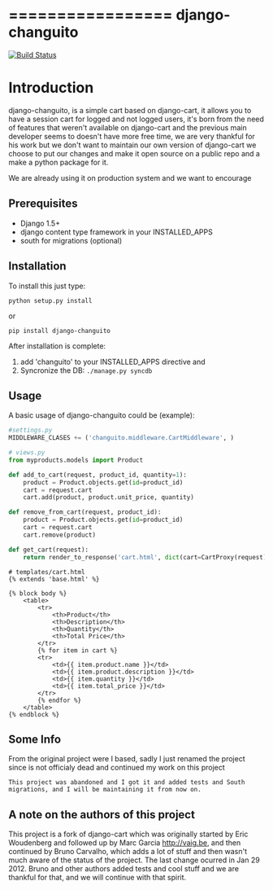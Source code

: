 =================
django-changuito
=================

[![Build Status](https://travis-ci.org/angvp/django-changuito.png)](https://travis-ci.org/angvp/django-changuito)

# Introduction

django-changuito, is a simple cart based on django-cart, it allows you to have
a session cart for logged and not logged users, it's born from the need of features
that weren't available on django-cart and the previous main developer seems to
doesn't have more free time, we are very thankful for his work but we don't
want to maintain our own version of django-cart we choose to put our changes
and make it open source on a public repo and a make a python package for it.

We are already using it on production system and we want to encourage 

## Prerequisites

- Django 1.5+
- django content type framework in your INSTALLED_APPS
- south for migrations (optional)

## Installation

To install this just type:

```
python setup.py install
```

or

```
pip install django-changuito
```

After installation is complete:

1. add 'changuito' to your INSTALLED_APPS directive and
2. Syncronize the DB: `./manage.py syncdb`

## Usage

A basic usage of django-changuito could be (example):

```python
#settings.py
MIDDLEWARE_CLASES += ('changuito.middleware.CartMiddleware', )
```


```python
# views.py
from myproducts.models import Product

def add_to_cart(request, product_id, quantity=1):
    product = Product.objects.get(id=product_id)
    cart = request.cart 
    cart.add(product, product.unit_price, quantity)

def remove_from_cart(request, product_id):
    product = Product.objects.get(id=product_id)
    cart = request.cart 
    cart.remove(product)

def get_cart(request):
    return render_to_response('cart.html', dict(cart=CartProxy(request)))
```

```django
# templates/cart.html
{% extends 'base.html' %}

{% block body %}
    <table>
        <tr>
            <th>Product</th>
            <th>Description</th>
            <th>Quantity</th>
            <th>Total Price</th>
        </tr>
        {% for item in cart %}
        <tr>
            <td>{{ item.product.name }}</td>
            <td>{{ item.product.description }}</td>
            <td>{{ item.quantity }}</td>
            <td>{{ item.total_price }}</td>
        </tr>
        {% endfor %}
    </table>
{% endblock %}
```

## Some Info

From the original project were I based, sadly I just renamed the project since
is not officialy dead and continued my work on this project

```
This project was abandoned and I got it and added tests and South migrations, and I will be maintaining it from now on. 
```


## A note on the authors of this project

This project is a fork of django-cart which was originally started by Eric Woudenberg and followed up by Marc Garcia <http://vaig.be>, and then continued by Bruno Carvalho, which adds a lot of stuff and then wasn't much aware of the status of the project.
The last change ocurred in Jan 29 2012. Bruno and other authors added tests and cool stuff and we are thankful for that, and we will continue with that spirit.

